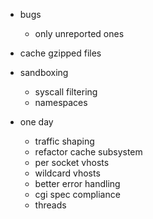 
* bugs
  * only unreported ones

* cache gzipped files

* sandboxing
  * syscall filtering
  * namespaces

* one day
  * traffic shaping
  * refactor cache subsystem
  * per socket vhosts
  * wildcard vhosts
  * better error handling
  * cgi spec compliance
  * threads

